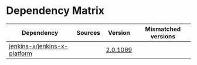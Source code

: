 # Dependency Matrix

Dependency | Sources | Version | Mismatched versions
---------- | ------- | ------- | -------------------
[jenkins-x/jenkins-x-platform](https://github.com/jenkins-x/jenkins-x-platform.git) |  | [2.0.1069](https://github.com/jenkins-x/jenkins-x-platform/releases/tag/v2.0.1069) | 

